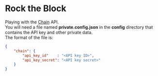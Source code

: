 # Rock the Block
Playing with the [Chain](https://chain.com/) API.<br/>
You will need a file named **private.config.json** in the **config** directory that contains the API key and other private data.<br/>
The format of the file is:
```JSON
{
    "chain": {
        "api_key_id"    : "<API key ID>",
        "api_key_secret": "<API key secret>"
    }
}
```
